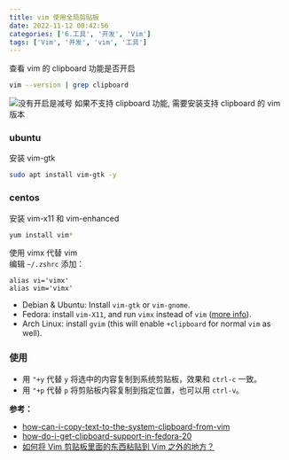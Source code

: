```yaml
---
title: vim 使用全局剪贴板
date: 2022-11-12 00:42:56
categories: ['6.工具', '开发', 'Vim']
tags: ['Vim', '开发', 'vim', '工具']
---
```


查看 vim 的 clipboard 功能是否开启

```sh
vim --version | grep clipboard
```
![](/images/2325099-c78cfca714ce958a.png)没有开启是减号
如果不支持 clipboard 功能, 需要安装支持 clipboard 的 vim 版本
  
  
### ubuntu

安装 vim-gtk

```sh
sudo apt install vim-gtk -y
```
  
  
### centos

安装 vim-x11 和 vim-enhanced

```sh
yum install vim*
```

使用 vimx 代替 vim  
编辑 `~/.zshrc` 添加：

```
alias vi='vimx'
alias vim='vimx'
```

*   Debian & Ubuntu: Install `vim-gtk` or `vim-gnome`.
*   Fedora: install `vim-X11`, and run `vimx` instead of `vim` ([more info](https://link.jianshu.com?t=https%3A%2F%2Fvi.stackexchange.com%2Fq%2F2063%2F51)).
*   Arch Linux: install `gvim` (this will enable `+clipboard` for normal `vim` as well).
  
  
### 使用

-   用 `"+y` 代替 `y` 将选中的内容复制到系统剪贴板，效果和 `ctrl-c` 一致。
-   用 `"+p` 代替 `p` 将剪贴板内容复制到指定位置，也可以用 `ctrl-v`。

**参考：**

- [how-can-i-copy-text-to-the-system-clipboard-from-vim](https://link.jianshu.com?t=https%3A%2F%2Fvi.stackexchange.com%2Fquestions%2F84%2Fhow-can-i-copy-text-to-the-system-clipboard-from-vim)
- [how-do-i-get-clipboard-support-in-fedora-20](https://link.jianshu.com?t=https%3A%2F%2Fvi.stackexchange.com%2Fquestions%2F2063%2Fhow-do-i-get-clipboard-support-in-fedora-20)
- [如何将 Vim 剪贴板里面的东西粘贴到 Vim 之外的地方？](https://link.jianshu.com?t=https%3A%2F%2Fwww.zhihu.com%2Fquestion%2F19863631)